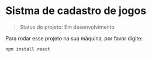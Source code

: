 <h1> Sistma de cadastro de jogos</h1>

>Status do projeto: Em desenvolvimento

Para rodar esse projeto na sua máquina, por favor digite:

````
npm install react
